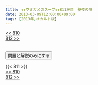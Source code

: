 ```yaml
---
title: ★★ウミガメのスープ★★811杯目　聖夜の味
date: 2013-03-09T12:00:00+09:00
tags: [2013年,オカルト板]
---
```

<div class="th_left"><a href="../810"><< 810</a></div>
<div class="th_right"><a href="../812">812 >></a></div>
<br><br>
<script src="../../js/cupsoup.js"></script>
<form>
<input type="button" value="問題と解説のみにする" onClick="toggleCupsoup()">
</form>
{{< 811 >}}
<div class="th_left"><a href="../810"><< 810</a></div>
<div class="th_right"><a href="../812">812 >></a></div>
